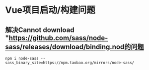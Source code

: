 # Vue项目启动/构建问题

## 解决Cannot download "https://github.com/sass/node-sass/releases/download/binding.nod的问题

`npm i node-sass --sass_binary_site=https://npm.taobao.org/mirrors/node-sass/`

